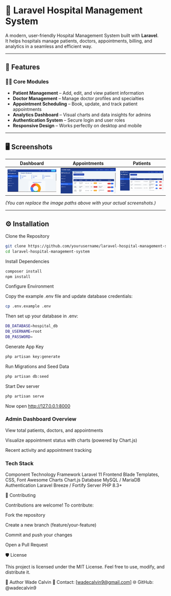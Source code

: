 # 🏥 Laravel Hospital Management System

A modern, user-friendly Hospital Management System built with **Laravel**.  
It helps hospitals manage patients, doctors, appointments, billing, and analytics in a seamless and efficient way.

---

## 🚀 Features

### 🧑‍⚕️ Core Modules
- **Patient Management** – Add, edit, and view patient information  
- **Doctor Management** – Manage doctor profiles and specialties  
- **Appointment Scheduling** – Book, update, and track patient appointments  
- **Analytics Dashboard** – Visual charts and data insights for admins  
- **Authentication System** – Secure login and user roles  
- **Responsive Design** – Works perfectly on desktop and mobile  

---

## 🖥️ Screenshots

| Dashboard | Appointments | Patients |
|------------|---------------|-----------|
| ![Dashboard Screenshot](public/screenshots/dashboard.png) | ![Appointments Screenshot](public/screenshots/appointments.png) | ![Patients Screenshot](public/screenshots/patients.png) |

*(You can replace the image paths above with your actual screenshots.)*

---

## ⚙️ Installation

Clone the Repository
```bash
git clone https://github.com/yourusername/laravel-hospital-management-system.git
cd laravel-hospital-management-system
```
Install Dependencies
```bash
composer install
npm install
```
Configure Environment

Copy the example .env file and update database credentials:
```bash
cp .env.example .env
```
Then set up your database in .env:
```bash
DB_DATABASE=hospital_db
DB_USERNAME=root
DB_PASSWORD=
```
Generate App Key
```bash
php artisan key:generate
```
Run Migrations and Seed Data
```bash
php artisan db:seed
```
Start Dev server
```bash 
php artisan serve
```
Now open http://127.0.0.1:8000


### Admin Dashboard Overview

View total patients, doctors, and appointments

Visualize appointment status with charts (powered by Chart.js)

Recent activity and appointment tracking

### Tech Stack
Component	Technology
Framework	Laravel 11
Frontend	Blade Templates, CSS, Font Awesome
Charts	Chart.js
Database	MySQL / MariaDB
Authentication	Laravel Breeze / Fortify
Server	PHP 8.3+

🤝 Contributing

Contributions are welcome!
To contribute:

Fork the repository

Create a new branch (feature/your-feature)

Commit and push your changes

Open a Pull Request


🛡️ License

This project is licensed under the MIT License.
Feel free to use, modify, and distribute it.

💬 Author
Wade Calvin
📧 Contact: [wadecalvin9@gmail.com]
🌐 GitHub: @wadecalvin9
